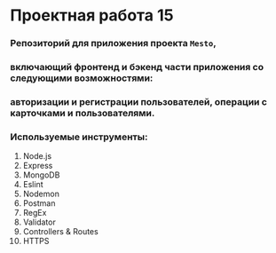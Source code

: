 # Проектная работа 15
### Репозиторий для приложения проекта `Mesto`,
### включающий фронтенд и бэкенд части приложения со следующими возможностями:
### авторизации и регистрации пользователей, операции с карточками и пользователями. 
### Используемые инструменты:
1. Node.js
2. Express
3. MongoDB
4. Eslint
5. Nodemon
6. Postman
7. RegEx
8. Validator
9. Controllers & Routes
10. HTTPS
